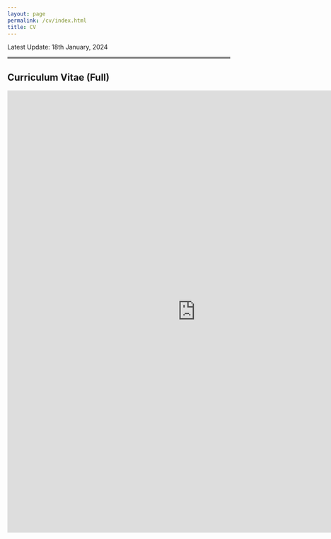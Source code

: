 ```yaml
---
layout: page
permalink: /cv/index.html
title: CV
---
```


Latest Update: 18th January, 2024

<div style="border-top: 4px solid gray;"></div>

## Curriculum Vitae (Full)

<center><embed src="https://chunyangzhang.com/file/CV-ChunyangZhang-UNSW.pdf" width="850" height="1000"></center>
